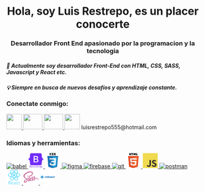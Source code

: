 <h1 align="center">Hola, soy Luis Restrepo, es un placer conocerte</h1>
<h3 align="center">Desarrollador Front End apasionado por la programacion y la tecnologia</h3>
<h5 align="left">🌱 Actualmente soy desarrollador Front-End con HTML, CSS, SASS, Javascript y React etc.</h5>
<h5 align="left">💡 Siempre en busca de nuevos desafíos y aprendizaje constante.</h5>

<h3 align="left">Conectate conmigo:</h3>
<p><a href="https://www.instagram.com/lucho_restrepo_/?hl=es" target="_blank" rel="noreferrer"> <img src="https://cdn.pixabay.com/photo/2016/08/09/17/52/instagram-1581266_1280.jpg" alt="" width="40" height="40"/> </a><a href="https://www.linkedin.com/in/luis-restrepo-b35194289/" target="_blank" rel="noreferrer"> <img src="http://1000logos.net/wp-content/uploads/2017/03/Color-of-the-LinkedIn-Logo.jpg" alt="" width="50" height="40"/> </a><a href="https://github.com/Luis-Restrepo98" target="_blank" rel="noreferrer"> <img src="https://logosmarcas.net/wp-content/uploads/2020/12/GitHub-Logo.png" alt="" width="50" height="40"/> </a> <img src="https://static6.depositphotos.com/1014014/641/i/450/depositphotos_6418213-stock-photo-envelope-email-sign-isolated-on.jpg" alt="" width="40" height="40"/> luisrestrepo555@hotmail.com </p>

<h3 align="left">Idiomas y herramientas:</h3>
<p align="left"> <a href="https://babeljs.io/" target="_blank" rel="noreferrer"> <img src="https://www.vectorlogo.zone/logos/babeljs/babeljs-icon.svg" alt="babel" width="40" height="40"/> </a> <a href="https://getbootstrap.com" target="_blank" rel="noreferrer"> <img src="https://raw.githubusercontent.com/devicons/devicon/master/icons/bootstrap/bootstrap-plain-wordmark.svg" alt="bootstrap" width="40" height="40"/> </a> <a href="https://www.w3schools.com/css/" target="_blank" rel="noreferrer"> <img src="https://raw.githubusercontent.com/devicons/devicon/master/icons/css3/css3-original-wordmark.svg" alt="css3" width="40" height="40"/> </a> <a href="https://www.figma.com/" target="_blank" rel="noreferrer"> <img src="https://www.vectorlogo.zone/logos/figma/figma-icon.svg" alt="figma" width="40" height="40"/> </a> <a href="https://firebase.google.com/" target="_blank" rel="noreferrer"> <img src="https://www.vectorlogo.zone/logos/firebase/firebase-icon.svg" alt="firebase" width="40" height="40"/> </a> <a href="https://git-scm.com/" target="_blank" rel="noreferrer"> <img src="https://www.vectorlogo.zone/logos/git-scm/git-scm-icon.svg" alt="git" width="40" height="40"/> </a> <a href="https://www.w3.org/html/" target="_blank" rel="noreferrer"> <img src="https://raw.githubusercontent.com/devicons/devicon/master/icons/html5/html5-original-wordmark.svg" alt="html5" width="40" height="40"/> </a> <a href="https://developer.mozilla.org/en-US/docs/Web/JavaScript" target="_blank" rel="noreferrer"> <img src="https://raw.githubusercontent.com/devicons/devicon/master/icons/javascript/javascript-original.svg" alt="javascript" width="40" height="40"/> </a> <a href="https://postman.com" target="_blank" rel="noreferrer"> <img src="https://www.vectorlogo.zone/logos/getpostman/getpostman-icon.svg" alt="postman" width="40" height="40"/> </a> <a href="https://reactjs.org/" target="_blank" rel="noreferrer"> <img src="https://raw.githubusercontent.com/devicons/devicon/master/icons/react/react-original-wordmark.svg" alt="react" width="40" height="40"/> </a> <a href="https://sass-lang.com" target="_blank" rel="noreferrer"> <img src="https://raw.githubusercontent.com/devicons/devicon/master/icons/sass/sass-original.svg" alt="sass" width="40" height="40"/> </a> <a href="https://webpack.js.org" target="_blank" rel="noreferrer"> <img src="https://raw.githubusercontent.com/devicons/devicon/d00d0969292a6569d45b06d3f350f463a0107b0d/icons/webpack/webpack-original-wordmark.svg" alt="webpack" width="40" height="40"/> </a> </p>

